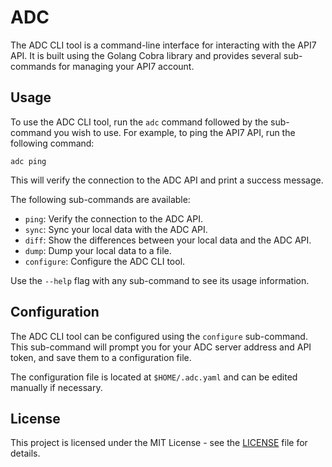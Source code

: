 # ADC

The ADC CLI tool is a command-line interface for interacting with the API7 API. It is built using the Golang Cobra library and provides several sub-commands for managing your API7 account.

## Usage

To use the ADC CLI tool, run the `adc` command followed by the sub-command you wish to use. For example, to ping the API7 API, run the following command:

```
adc ping
```

This will verify the connection to the ADC API and print a success message.

The following sub-commands are available:

- `ping`: Verify the connection to the ADC API.
- `sync`: Sync your local data with the ADC API.
- `diff`: Show the differences between your local data and the ADC API.
- `dump`: Dump your local data to a file.
- `configure`: Configure the ADC CLI tool.

Use the `--help` flag with any sub-command to see its usage information.

## Configuration

The ADC CLI tool can be configured using the `configure` sub-command. This sub-command will prompt you for your ADC server address and API token, and save them to a configuration file.

The configuration file is located at `$HOME/.adc.yaml` and can be edited manually if necessary.

## License

This project is licensed under the MIT License - see the [LICENSE](LICENSE) file for details.